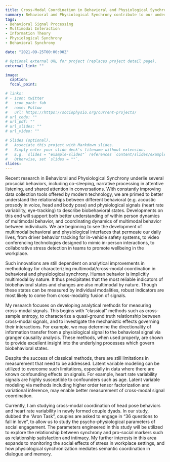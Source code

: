 ```yaml
---
title: Cross-Modal Coordination in Behavioral and Physiological Synchrony 
summary: Behavioral and Physiological Synchrony contribute to our understanding several prosocial behaviors, including shared attention in conversations, and cooperation during collaborative tasks. I study methods surrounding the integration of multiple data modalities (e.g. heart rate, head and body pose, vocalizations) to provide robust markers of synchrony within dyadic interactions.
tags:
- Behavioral Signal Processing
- Multimodal Interaction
- Information Theory
- Physiological Synchrony
- Behavioral Synchrony

date: "2021-09-25T00:00:00Z"

# Optional external URL for project (replaces project detail page).
external_link: ""

image:
  caption:
  focal_point:

# links:
# - icon: twitter
#   icon_pack: fab
#   name: Follow
#   url: https://https://sociophysio.org/current-projects/
# url_code: ""
# url_pdf: ""
# url_slides: ""
# url_video: ""

# Slides (optional).
#   Associate this project with Markdown slides.
#   Simply enter your slide deck's filename without extension.
#   E.g. `slides = "example-slides"` references `content/slides/example-slides.md`.
#   Otherwise, set `slides = ""`.
slides:
---
```


Recent research in Behavioral and Physiological Synchrony underlie several prosocial behaviors, including co-sleeping, narrative processing in attentive listening, and shared attention in conversations. With constantly improving data collection tools offered by modern technology, we are primed to better understand the relationships between different behavioral (e.g. acoustic prosody in voice, head and body pose) and physiological signals (heart rate variability, eye-tracking) to describe biobehavioral states. Developments on this end will support both better understanding of within person dynamics of multimodal behavior, and coordinating dynamics of multimodal behavior between individuals. We are beginning to see the development of multimodal behavioral and physiological interfaces that permeate our daily lives, from driver behavior tracking for in-vehicle safety systems, to video conferencing technologies designed to mimic in-person interactions, to collaborative stress detection in teams to promote wellbeing in the workplace.

Such innovations are still dependent on analytical improvements in methodology for characterizing multimodal/cross-modal coordination in behavioral and physiological synchrony. Human behavior is implicitly multimodal by nature. It thus precipitates that the most reliable indicators of biobehavioral states and changes are also multimodal by nature. Though these states can be measured by individual modalities, robust indicators are most likely to come from cross-modality fusion of signals.

My research focuses on developing analytical methods for measuring cross-modal signals. This begins with “classical” methods such as cross-sample entropy, to characterize a quasi-ground truth relationship between cross-modal signals, and to investigate the mechanistic effects governing their interactions. For example, we may determine the directionality of information transfer from a physiological signal to the behavioral signal via granger causality analysis. These methods, when used properly, are shown to provide excellent insight into the underlying processes which govern biobehavioral states. 

Despite the success of classical methods, there are still limitations in measurement that need to be addressed. Latent variable modeling can be utilized to overcome such limitations, especially in data where there are known confounding effects on signals. For example, heart rate variability signals are highly susceptible to confounders such as age. Latent variable modeling via methods including higher order tensor factorization and variational inference, may enable better measurement of cross-modal signal coordination.

Currently, I am studying cross-modal coordination of head pose behaviors and heart rate variability in newly formed couple dyads. In our study, dubbed the “Aron Task”, couples are asked to engage in “36 questions to fall in love”, to allow us to study the psycho-physiological parameters of social engagement. The parameters engineered in this study will be utilized to explore the relationship between synchrony and pro-social markers such as relationship satisfaction and intimacy. My further interests in this area expands to monitoring the social effects of stress in workplace settings, and how physiological synchronization mediates semantic coordination in dialogue and memory.